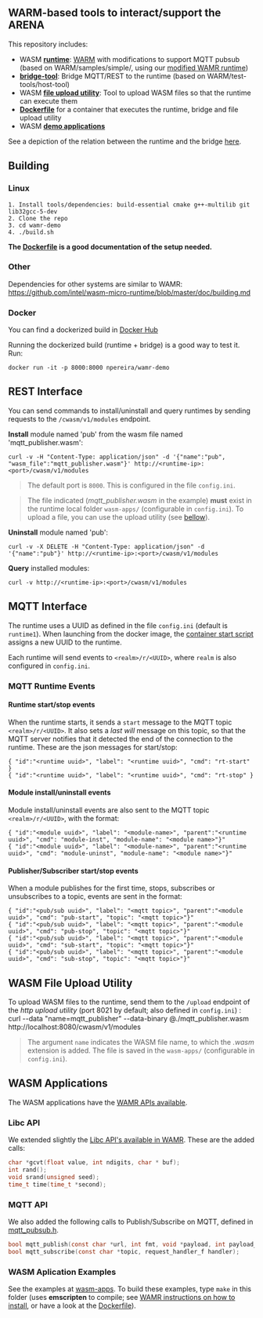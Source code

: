 ## WARM-based tools to interact/support the ARENA

This repository includes:

* WASM [**runtime**](runtime/): [WARM](https://github.com/intel/wasm-micro-runtime) with modifications to support MQTT pubsub (based on WARM/samples/simple/, using our [modified WAMR runtime](https://github.com/WiseLabCMU/wasm-micro-runtime))
* [**bridge-tool**](bridge-tool/): Bridge MQTT/REST to the runtime (based on WARM/test-tools/host-tool)
* WASM [**file upload utility**](http_upload/): Tool to upload WASM files so that the runtime can execute them
* [**Dockerfile**](docker/) for a container that executes the runtime, bridge and file upload utility
* WASM [**demo applications**](wasm-apps/)

See a depiction of the relation between the runtime and the bridge [here](https://user-images.githubusercontent.com/3504501/64827014-b7f7fb80-d590-11e9-9fdb-f9fb3e683853.png).

## Building

### Linux 

```
1. Install tools/dependencies: build-essential cmake g++-multilib git lib32gcc-5-dev
2. Clone the repo
3. cd wamr-demo
4. ./build.sh
```

**The [Dockerfile](https://github.com/WiseLabCMU/wamr-demo/blob/master/docker/Dockerfile) is a good documentation of the setup needed.**

### Other

Dependencies for other systems are similar to WAMR:
https://github.com/intel/wasm-micro-runtime/blob/master/doc/building.md

### Docker

You can find a dockerized build in [Docker Hub](https://hub.docker.com/r/npereira/wamr-demo)

Running the dockerized build (runtime + bridge) is a good way to test it. Run:
```
docker run -it -p 8000:8000 npereira/wamr-demo
```

## REST Interface

You can send commands to install/uninstall and query runtimes by sending requests to the ```/cwasm/v1/modules``` endpoint.

**Install** module named 'pub' from the wasm file named 'mqtt_publisher.wasm':
```
curl -v -H "Content-Type: application/json" -d '{"name":"pub", "wasm_file":"mqtt_publisher.wasm"}' http://<runtime-ip>:<port>/cwasm/v1/modules
```

> The default port is ```8000```. This is configured in the file ```config.ini```.

> The file indicated (*mqtt_publisher.wasm* in the example) **must** exist in the runtime local folder ```wasm-apps/``` (configurable in ```config.ini```). To upload a file, you can use the upload utility (see [bellow](https://github.com/WiseLabCMU/wamr-demo/blob/master/README.md#wasm-file-upload-utility)).

**Uninstall** module named 'pub':
```
curl -v -X DELETE -H "Content-Type: application/json" -d '{"name":"pub"}' http://<runtime-ip>:<port>/cwasm/v1/modules
```
**Query** installed modules:
```
curl -v http://<runtime-ip>:<port>/cwasm/v1/modules
```

## MQTT Interface

The runtime uses a UUID as defined in the file ```config.ini``` (default is ```runtime1```). When launching from the docker image, the [container start script](https://github.com/WiseLabCMU/wamr-demo/blob/master/docker/start-bridged-runtime.sh) assigns a new UUID to the runtime.

Each runtime will send events to ```<realm>/r/<UUID>```, where ```realm``` is also configured in ```config.ini```.

### MQTT Runtime Events

#### Runtime start/stop events

When the runtime starts, it sends a ```start``` message to the MQTT topic ```<realm>/r/<UUID>```. It also sets a *last will* message on this topic, so that the MQTT server notifies that it detected the end of the connection to the runtime. These are the json messages for start/stop:

```
{ "id":"<runtime uuid>", "label": "<runtime uuid>", "cmd": "rt-start" }
{ "id":"<runtime uuid>", "label": "<runtime uuid>", "cmd": "rt-stop" }
```

#### Module install/uninstall events

Module install/uninstall events are also sent to the MQTT topic ```<realm>/r/<UUID>```, with the format:
```
{ "id":"<module uuid>", "label": "<module-name>", "parent":"<runtime uuid>", "cmd": "module-inst", "module-name": "<module name>"}"
{ "id":"<module uuid>", "label": "<module-name>", "parent":"<runtime uuid>", "cmd": "module-uninst", "module-name": "<module name>"}"
```

#### Publisher/Subscriber start/stop events

When a module publishes for the first time, stops, subscribes or unsubscribes to a topic, events are sent in the format:
```
{ "id":"<pub/sub uuid>", "label": "<mqtt topic>", "parent":"<module uuid>", "cmd": "pub-start", "topic": "<mqtt topic>"}"
{ "id":"<pub/sub uuid>", "label": "<mqtt topic>", "parent":"<module uuid>", "cmd": "pub-stop", "topic": "<mqtt topic>"}"
{ "id":"<pub/sub uuid>", "label": "<mqtt topic>", "parent":"<module uuid>", "cmd": "sub-start", "topic": "<mqtt topic>"}"
{ "id":"<pub/sub uuid>", "label": "<mqtt topic>", "parent":"<module uuid>", "cmd": "sub-stop", "topic": "<mqtt topic>"}"
```

## WASM File Upload Utility

To upload WASM files to the runtime, send them to the ```/upload``` endpoint of the *http upload utility* (port 8021 by default; also defined in ```config.ini```) :
curl --data "name=mqtt_publisher" --data-binary @./mqtt_publisher.wasm http://localhost:8080/cwasm/v1/modules

> The argument ```name``` indicates the WASM file name, to which the *.wasm* extension is added. The file is saved in the ```wasm-apps/``` (configurable in ```config.ini```).

## WASM Applications

The WASM applications have the [WAMR APIs available](https://github.com/intel/wasm-micro-runtime/blob/master/doc/wamr_api.md).

### Libc API

We extended slightly the [Libc API's available in WAMR](https://github.com/intel/wasm-micro-runtime/blob/master/doc/wamr_api.md). These are the added calls:
```c
char *gcvt(float value, int ndigits, char * buf);
int rand();
void srand(unsigned seed);
time_t time(time_t *second);
```

### MQTT API

We also added the following calls to Publish/Subscribe on MQTT, defined in [mqtt_pubsub.h](https://github.com/WiseLabCMU/wamr-demo/blob/master/runtime/demo-libs/mqtt_pubsub.h).

```c
bool mqtt_publish(const char *url, int fmt, void *payload, int payload_len);
bool mqtt_subscribe(const char *topic, request_handler_f handler);
```

### WASM Aplication Examples

See the examples at [wasm-apps](https://github.com/WiseLabCMU/wamr-demo/tree/master/wasm-apps). To build these examples, type ```make``` in this folder (uses **emscripten** to compile; see [WAMR instructions on how to install](https://github.com/intel/wasm-micro-runtime/blob/master/doc/building.md#use-emscripten-tool), or have a look at the [Dockerfile](https://github.com/WiseLabCMU/wamr-demo/blob/master/docker/Dockerfile)).

